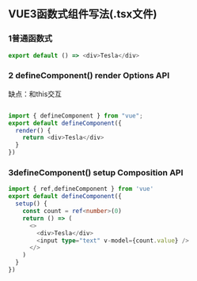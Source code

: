 ## VUE3函数式组件写法(.tsx文件)
### 1普通函数式
```ts
export default () => <div>Tesla</div>
```

### 2 defineComponent() render Options API
缺点：和this交互
```ts

import { defineComponent } from "vue";
export default defineComponent({
  render() {
    return <div>Tesla</div>
  }
})
```

### 3defineComponent() setup Composition API
```ts
import { ref,defineComponent } from 'vue'
export default defineComponent({
  setup() {
    const count = ref<number>(0)
    return () => (
      <>
        <div>Tesla</div>
        <input type="text" v-model={count.value} />
      </>
    )
  }
})
```